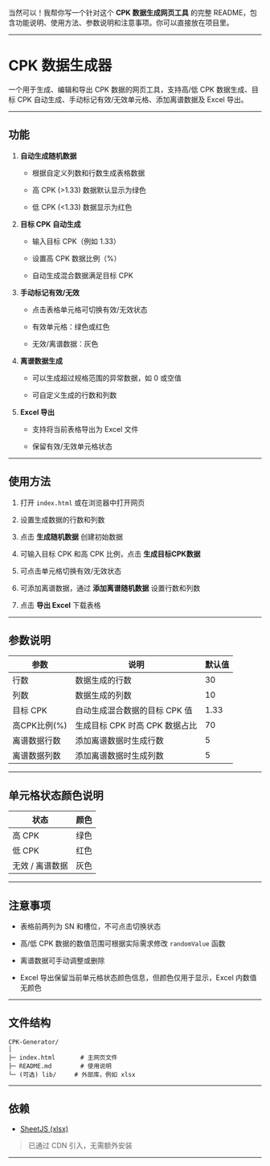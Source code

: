 当然可以！我帮你写一个针对这个 **CPK 数据生成网页工具** 的完整 README，包含功能说明、使用方法、参数说明和注意事项。你可以直接放在项目里。

---

# CPK 数据生成器

一个用于生成、编辑和导出 CPK 数据的网页工具，支持高/低 CPK 数据生成、目标 CPK 自动生成、手动标记有效/无效单元格、添加离谱数据及 Excel 导出。

---

## 功能

1. **自动生成随机数据**
    
    - 根据自定义列数和行数生成表格数据
        
    - 高 CPK (>1.33) 数据默认显示为绿色
        
    - 低 CPK (<1.33) 数据显示为红色
        
2. **目标 CPK 自动生成**
    
    - 输入目标 CPK（例如 1.33）
        
    - 设置高 CPK 数据比例（%）
        
    - 自动生成混合数据满足目标 CPK
        
3. **手动标记有效/无效**
    
    - 点击表格单元格可切换有效/无效状态
        
    - 有效单元格：绿色或红色
        
    - 无效/离谱数据：灰色
        
4. **离谱数据生成**
    
    - 可以生成超过规格范围的异常数据，如 0 或空值
        
    - 可自定义生成的行数和列数
        
5. **Excel 导出**
    
    - 支持将当前表格导出为 Excel 文件
        
    - 保留有效/无效单元格状态
        

---

## 使用方法

1. 打开 `index.html` 或在浏览器中打开网页
    
2. 设置生成数据的行数和列数
    
3. 点击 **生成随机数据** 创建初始数据
    
4. 可输入目标 CPK 和高 CPK 比例，点击 **生成目标CPK数据**
    
5. 可点击单元格切换有效/无效状态
    
6. 可添加离谱数据，通过 **添加离谱随机数据** 设置行数和列数
    
7. 点击 **导出 Excel** 下载表格
    

---

## 参数说明

|参数|说明|默认值|
|---|---|---|
|行数|数据生成的行数|30|
|列数|数据生成的列数|10|
|目标 CPK|自动生成混合数据的目标 CPK 值|1.33|
|高CPK比例(%)|生成目标 CPK 时高 CPK 数据占比|70|
|离谱数据行数|添加离谱数据时生成行数|5|
|离谱数据列数|添加离谱数据时生成列数|5|

---

## 单元格状态颜色说明

|状态|颜色|
|---|---|
|高 CPK|绿色|
|低 CPK|红色|
|无效 / 离谱数据|灰色|

---

## 注意事项

- 表格前两列为 SN 和槽位，不可点击切换状态
    
- 高/低 CPK 数据的数值范围可根据实际需求修改 `randomValue` 函数
    
- 离谱数据可手动调整或删除
    
- Excel 导出保留当前单元格状态颜色信息，但颜色仅用于显示，Excel 内数值无颜色
    

---

## 文件结构

```
CPK-Generator/
│
├─ index.html       # 主网页文件
├─ README.md        # 使用说明
└─ (可选) lib/     # 外部库，例如 xlsx
```

---

## 依赖

- [SheetJS (xlsx)](https://cdnjs.cloudflare.com/ajax/libs/xlsx/0.18.5/xlsx.full.min.js)
    

> 已通过 CDN 引入，无需额外安装

---
